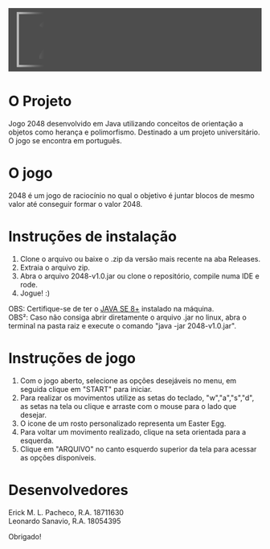 ![2048 game logo gif](game/src/main/resources/imgs/elements/gameLogoFinal.gif)

# O Projeto

Jogo 2048 desenvolvido em Java utilizando conceitos de orientação a objetos como herança e polimorfismo. Destinado a um projeto universitário.
O jogo se encontra em português.

# O jogo

2048 é um jogo de raciocínio no qual o objetivo é juntar 
blocos de mesmo valor até conseguir formar o valor 2048.

# Instruções de instalação

1. Clone o arquivo ou baixe o .zip da versão mais recente na aba Releases.</br >
2. Extraia o arquivo zip.</br >
3. Abra o arquivo 2048-v1.0.jar ou clone o repositório, compile numa IDE e rode.</br >
4. Jogue! :)

OBS: Certifique-se de ter o [JAVA SE 8+](https://www.oracle.com/technetwork/pt/java/javase/downloads/index.html) instalado na máquina.</br >
OBS²: Caso não consiga abrir diretamente o arquivo .jar no linux, abra o terminal na pasta raiz e execute o comando "java -jar 2048-v1.0.jar".

# Instruções de jogo

1. Com o jogo aberto, selecione as opções desejáveis no menu, em seguida clique em "START" para iniciar.</br >
2. Para realizar os movimentos utilize as setas do teclado, "w","a","s","d", as setas na tela ou clique e arraste com o mouse para o lado que desejar.</br >
3. O icone de um rosto personalizado representa um Easter Egg.</br >
4. Para voltar um movimento realizado, clique na seta orientada para a esquerda.</br >
5. Clique em "ARQUIVO" no canto esquerdo superior da tela para acessar as opções disponíveis.

# Desenvolvedores

Erick M. L. Pacheco, R.A. 18711630</br >
Leonardo Sanavio, R.A. 18054395

Obrigado!
